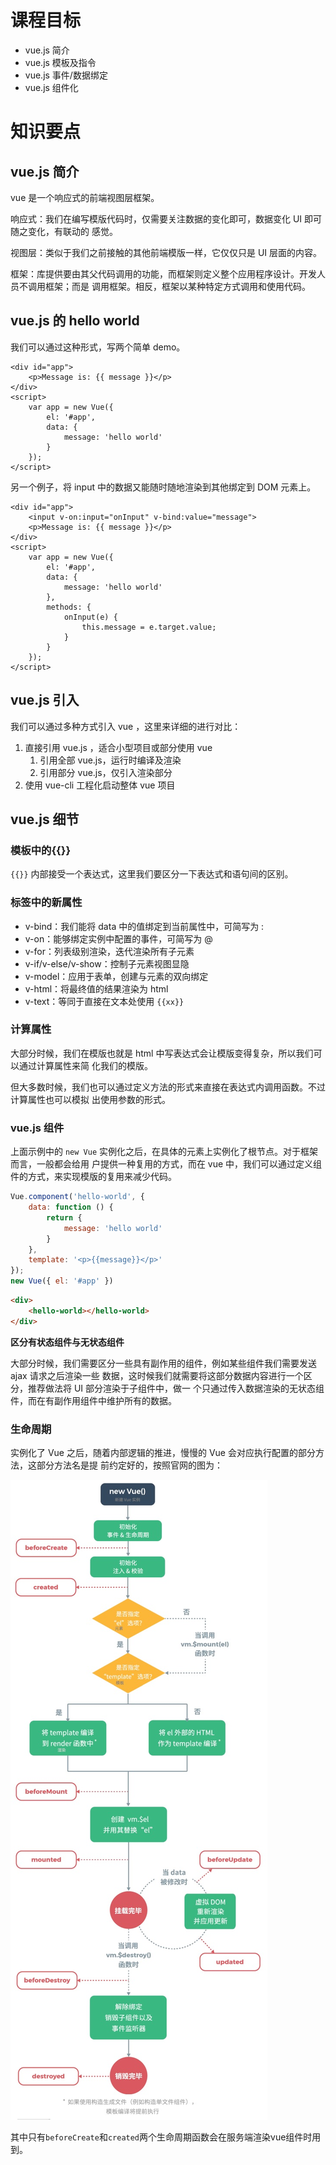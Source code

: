 # 课程目标

- vue.js 简介
- vue.js 模板及指令
- vue.js 事件/数据绑定
- vue.js 组件化

# 知识要点

## vue.js 简介

vue 是⼀个响应式的前端视图层框架。 

响应式：我们在编写模版代码时，仅需要关注数据的变化即可，数据变化 UI 即可随之变化，有联动的 感觉。 

视图层：类似于我们之前接触的其他前端模版⼀样，它仅仅只是 UI 层⾯的内容。 

框架：库提供要由其⽗代码调⽤的功能，⽽框架则定义整个应⽤程序设计。开发⼈员不调⽤框架；⽽是 调⽤框架。相反，框架以某种特定⽅式调⽤和使⽤代码。

## vue.js 的 hello world

我们可以通过这种形式，写两个简单 demo。

```vue
<div id="app">
	<p>Message is: {{ message }}</p>
</div>
<script>
	var app = new Vue({
		el: '#app',
		data: {
			message: 'hello world'
		}
	});
</script>
```

另⼀个例⼦，将 input 中的数据⼜能随时随地渲染到其他绑定到 DOM 元素上。

```vue
<div id="app">
	<input v-on:input="onInput" v-bind:value="message">
	<p>Message is: {{ message }}</p>
</div>
<script>
	var app = new Vue({
		el: '#app',
		data: {
			message: 'hello world'
		},
		methods: {
			onInput(e) {
				this.message = e.target.value;
			}
		}
	});
</script>
```

## vue.js 引入

我们可以通过多种⽅式引⼊ vue ，这⾥来详细的进⾏对⽐： 

1. 直接引⽤ vue.js ，适合⼩型项⽬或部分使⽤ vue 
   1. 引⽤全部 vue.js，运⾏时编译及渲染 
   2. 引⽤部分 vue.js，仅引⼊渲染部分 
2. 使⽤ vue-cli ⼯程化启动整体 vue 项⽬

## vue.js 细节

### 模板中的{{}}

`{{}}` 内部接受⼀个表达式，这⾥我们要区分⼀下表达式和语句间的区别。

### 标签中的新属性

- v-bind：我们能将 data 中的值绑定到当前属性中，可简写为 : 
- v-on：能够绑定实例中配置的事件，可简写为 @ 
- v-for：列表级别渲染，迭代渲染所有⼦元素 
- v-if/v-else/v-show：控制⼦元素视图显隐 
- v-model：应⽤于表单，创建与元素的双向绑定 
- v-html：将最终值的结果渲染为 html 
- v-text：等同于直接在⽂本处使⽤ `{{xx}}`

### 计算属性

⼤部分时候，我们在模版也就是 html 中写表达式会让模版变得复杂，所以我们可以通过计算属性来简 化我们的模版。 

但⼤多数时候，我们也可以通过定义⽅法的形式来直接在表达式内调⽤函数。不过计算属性也可以模拟 出使⽤参数的形式。

### vue.js 组件

上⾯示例中的 `new Vue` 实例化之后，在具体的元素上实例化了根节点。对于框架⽽⾔，⼀般都会给⽤ 户提供⼀种复⽤的⽅式，⽽在 vue 中，我们可以通过定义组件的⽅式，来实现模版的复⽤来减少代码。

```js
Vue.component('hello-world', {
	data: function () {
		return {
			message: 'hello world'
		}
	},
	template: '<p>{{message}}</p>'
});
new Vue({ el: '#app' })
```

```html
<div>
	<hello-world></hello-world>
</div>
```

**区分有状态组件与⽆状态组件**

⼤部分时候，我们需要区分⼀些具有副作⽤的组件，例如某些组件我们需要发送 ajax 请求之后渲染⼀些 数据，这时候我们就需要将这部分数据内容进⾏⼀个区分，推荐做法将 UI 部分渲染于⼦组件中，做⼀ 个只通过传⼊数据渲染的⽆状态组件，⽽在有副作⽤组件中维护所有的数据。

### 生命周期

实例化了 Vue 之后，随着内部逻辑的推进，慢慢的 Vue 会对应执⾏配置的部分⽅法，这部分⽅法名是提 前约定好的，按照官⽹的图为：

![生命周期](assets/生命周期-16458002652091.jpg)

其中只有`beforeCreate`和`created`两个生命周期函数会在服务端渲染vue组件时用到。